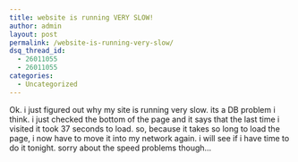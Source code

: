 ```yaml
---
title: website is running VERY SLOW!
author: admin
layout: post
permalink: /website-is-running-very-slow/
dsq_thread_id:
  - 26011055
  - 26011055
categories:
  - Uncategorized
---
```

Ok. i just figured out why my site is running very slow. its a DB problem i think. i just checked the bottom of the page and it says that the last time i visited it took 37 seconds to load. so, because it takes so long to load the page, i now have to move it into my network again. i will see if i have time to do it tonight. sorry about the speed problems though&#8230;